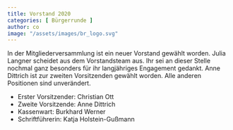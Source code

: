 ```yaml
---
title: Vorstand 2020
categories: [ Bürgerrunde ]
author: co
image: "/assets/images/br_logo.svg"
---
```


In der Mitgliederversammlung ist ein neuer Vorstand gewählt worden. Julia Langner scheidet aus dem Vorstandsteam aus. Ihr sei an dieser Stelle nochmal ganz besonders für ihr langjähriges Engagement gedankt. Anne Dittrich ist zur zweiten Vorsitzenden gewählt worden. Alle anderen Positionen sind unverändert.

* Erster Vorsitzender: Christian Ott 
* Zweite Vorsitzende: Anne Dittrich
* Kassenwart: Burkhard Werner
* Schriftführerin: Katja Holstein-Gußmann
